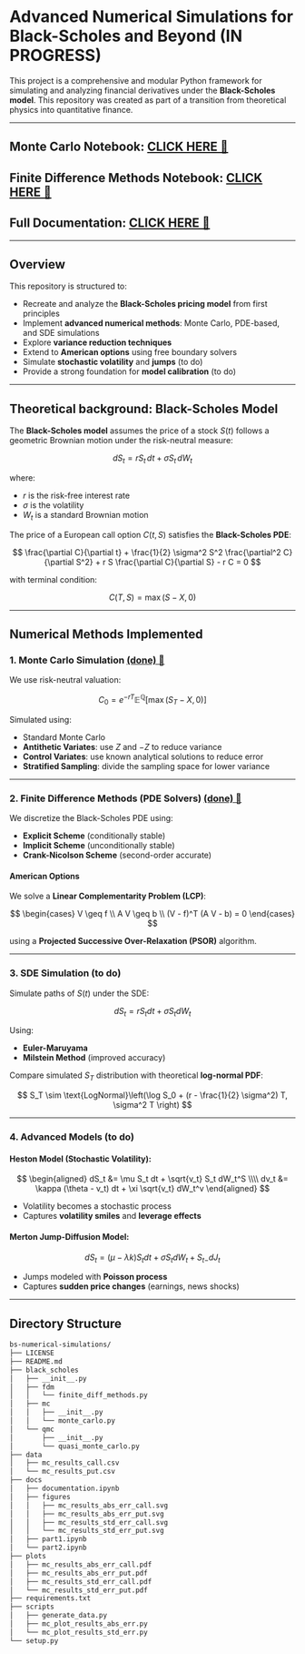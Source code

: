 # Advanced Numerical Simulations for Black-Scholes and Beyond **(IN PROGRESS)**

This project is a comprehensive and modular Python framework for simulating and analyzing financial derivatives under the **Black-Scholes model**.
This repository was created as part of a transition from theoretical physics into quantitative finance.

---

## Monte Carlo Notebook: [CLICK HERE 🔗](./docs/part1.ipynb)
## Finite Difference Methods Notebook: [CLICK HERE 🔗](./docs/part2.ipynb)

## Full Documentation: [CLICK HERE 🔗](./docs/documentation.ipynb)

---

## Overview

This repository is structured to:
- Recreate and analyze the **Black-Scholes pricing model** from first principles
- Implement **advanced numerical methods**: Monte Carlo, PDE-based, and SDE simulations
- Explore **variance reduction techniques**
- Extend to **American options** using free boundary solvers
- Simulate **stochastic volatility** and **jumps** (to do)
- Provide a strong foundation for **model calibration** (to do)

---

## Theoretical background: Black-Scholes Model

The **Black-Scholes model** assumes the price of a stock $S(t)$ follows a geometric Brownian motion under the risk-neutral measure:

$$
dS_t = r S_t \,dt + \sigma S_t \,dW_t
$$

where:
- $r$ is the risk-free interest rate
- $\sigma$ is the volatility
- $W_t$ is a standard Brownian motion

The price of a European call option $C(t, S)$ satisfies the **Black-Scholes PDE**:

$$
\frac{\partial C}{\partial t} + \frac{1}{2} \sigma^2 S^2 \frac{\partial^2 C}{\partial S^2} + r S \frac{\partial C}{\partial S} - r C = 0
$$

with terminal condition:

$$
C(T, S) = \max(S - X, 0)
$$

---

## Numerical Methods Implemented

### 1. Monte Carlo Simulation [(done) 🔗](./docs/part1.ipynb)

We use risk-neutral valuation:

$$
C_0 = e^{-rT} \mathbb{E}^\mathbb{Q}[\max(S_T - X, 0)]
$$

Simulated using:

- Standard Monte Carlo
- **Antithetic Variates**: use $Z$ and $-Z$ to reduce variance
- **Control Variates**: use known analytical solutions to reduce error
- **Stratified Sampling**: divide the sampling space for lower variance

---

### 2. Finite Difference Methods (PDE Solvers) [(done) 🔗](./docs/part2.ipynb)

We discretize the Black-Scholes PDE using:

- **Explicit Scheme** (conditionally stable)
- **Implicit Scheme** (unconditionally stable)
- **Crank-Nicolson Scheme** (second-order accurate)

#### American Options
We solve a **Linear Complementarity Problem (LCP)**:

$$
\begin{cases}
V \geq f \\
A V \geq b \\
(V - f)^T (A V - b) = 0
\end{cases}
$$

using a **Projected Successive Over-Relaxation (PSOR)** algorithm.

---

### 3. SDE Simulation (to do)

Simulate paths of $S(t)$ under the SDE:

$$
dS_t = r S_t dt + \sigma S_t dW_t
$$

Using:

- **Euler-Maruyama**
- **Milstein Method** (improved accuracy)

Compare simulated $S_T$ distribution with theoretical **log-normal PDF**:

$$
S_T \sim \text{LogNormal}\left(\log S_0 + (r - \frac{1}{2} \sigma^2) T, \sigma^2 T \right)
$$

---

### 4. Advanced Models (to do)

#### Heston Model (Stochastic Volatility):

$$
\begin{aligned}
dS_t &= \mu S_t dt + \sqrt{v_t} S_t dW_t^S \\\\
dv_t &= \kappa (\theta - v_t) dt + \xi \sqrt{v_t} dW_t^v
\end{aligned}
$$

- Volatility becomes a stochastic process
- Captures **volatility smiles** and **leverage effects**

#### Merton Jump-Diffusion Model:

$$
dS_t = (\mu - \lambda k) S_t dt + \sigma S_t dW_t + S_{t-} dJ_t
$$

- Jumps modeled with **Poisson process**
- Captures **sudden price changes** (earnings, news shocks)

---

## Directory Structure

```bash
bs-numerical-simulations/
├── LICENSE
├── README.md
├── black_scholes
│   ├── __init__.py
│   ├── fdm
│   │   └── finite_diff_methods.py
│   ├── mc
│   │   ├── __init__.py
│   │   └── monte_carlo.py
│   └── qmc
│       ├── __init__.py
│       └── quasi_monte_carlo.py
├── data
│   ├── mc_results_call.csv
│   └── mc_results_put.csv
├── docs
│   ├── documentation.ipynb
│   ├── figures
│   │   ├── mc_results_abs_err_call.svg
│   │   ├── mc_results_abs_err_put.svg
│   │   ├── mc_results_std_err_call.svg
│   │   └── mc_results_std_err_put.svg
│   ├── part1.ipynb
│   └── part2.ipynb
├── plots
│   ├── mc_results_abs_err_call.pdf
│   ├── mc_results_abs_err_put.pdf
│   ├── mc_results_std_err_call.pdf
│   └── mc_results_std_err_put.pdf
├── requirements.txt
├── scripts
│   ├── generate_data.py
│   ├── mc_plot_results_abs_err.py
│   └── mc_plot_results_std_err.py
└── setup.py